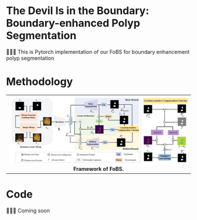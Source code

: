 # The Devil Is in the Boundary: Boundary-enhanced Polyp Segmentation


:triangular_flag_on_post::triangular_flag_on_post::triangular_flag_on_post: This is Pytorch implementation of our FoBS for boundary enhancement polyp segmentation

# Methodology
<table>
	<tr><th colspan="2" width="1000" height="200"><center><img src="/img/FoBS.png">Framework of FoBS.</center></th></tr>
 
</table>

# Code

:triangular_flag_on_post::triangular_flag_on_post::triangular_flag_on_post: Coming soon

